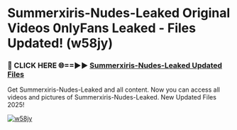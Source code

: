 # Summerxiris-Nudes-Leaked Original Videos 0nlyFans Leaked - Files Updated! (w58jy)

<h3>🔴 CLICK HERE 🌐==►► <a href="https://tinyurl.com/4mcuefdz" rel="nofollow">Summerxiris-Nudes-Leaked Updated Files</a></h3>

Get Summerxiris-Nudes-Leaked and all content. Now you can access all videos and pictures of Summerxiris-Nudes-Leaked. New Updated Files 2025!

[![w58jy](https://i.imgur.com/StAQSOY.gif)](https://tinyurl.com/4mcuefdz)
